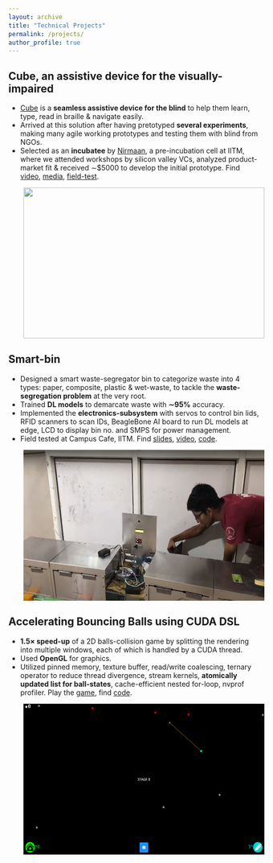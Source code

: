 ```yaml
---
layout: archive
title: "Technical Projects"
permalink: /projects/
author_profile: true
---
```


## Cube, an assistive device for the visually-impaired
* [Cube](https://www.jamesdysonaward.org/en-IN/2020/project/cube/) is a **seamless assistive device for the blind** to help them learn, type, read in braille & navigate easily. 
* Arrived at this solution after having pretotyped **several experiments**, making many agile working prototypes and testing them with blind from NGOs.
* Selected as an **incubatee** by [Nirmaan](https://nirmaan.iitm.ac.in/), a pre-incubation cell at IITM, where we attended workshops by silicon valley VCs, analyzed product-market fit & received ∼$5000 to develop the initial prototype. Find [video](https://youtu.be/LKwTY97eouc), [media](https://drive.google.com/drive/folders/1HBeBY-nXRQ0f0Sl53vqzE_TpwBGjkS2y?usp=sharing), [field-test](https://drive.google.com/file/d/1F0XEBxL4sAShRLck5TZ5tbYVnmEnXO4o/view?usp=sharing).

<img src='/images/blink_prototype.jpeg' align="center" width="480" height="300" style="vertical-align:right;margin:0px 30px">
 
## Smart-bin
* Designed a smart waste-segregator bin to categorize waste into 4 types: paper, composite, plastic & wet-waste, to tackle the **waste-segregation problem** at the very root.
* Trained **DL models** to demarcate waste with **∼95%** accuracy. 
* Implemented the **electronics-subsystem** with servos to control bin lids, RFID scanners to scan IDs, BeagleBone AI board to run DL models at edge, LCD to display bin no. and SMPS for power management.
* Field tested at Campus Cafe, IITM. Find [slides](https://drive.google.com/drive/folders/1dT3ZZ_8g_MOizgmEKLXDApM6tMJDBB5u?usp=sharing), [video](https://drive.google.com/file/d/1eWksJXGUBuACYEtR6RTmr3X5HRkNl-WT/view?usp=sharing), [code](https://github.com/sundar7D0/smart-bin).

<img src='/images/Smart_bin_prototype.png' align="center" width="480" height="300" style="vertical-align:right;margin:0px 30px">

## Accelerating Bouncing Balls using CUDA DSL
* **1.5× speed-up** of a 2D balls-collision game by splitting the rendering into multiple windows, each of which is handled by a CUDA thread.
* Used **OpenGL** for graphics.
* Utilized pinned memory, texture buffer, read/write coalescing, ternary operator to reduce thread divergence, stream kernels, **atomically updated list for ball-states**, cache-efficient nested for-loop, nvprof profiler. Play the [game](https://covidchaos.github.io/), find [code](https://github.com/sundar7D0/covid-chaos).

<img src='/images/Ball Bounce.png' align="center" width="480" height="300" style="vertical-align:right;margin:0px 30px">
